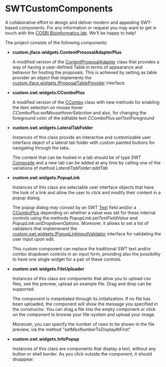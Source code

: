 # SWTCustomComponents
A collaborative effort to design and deliver modern and appealing SWT-based components.
For any information or request you may want to get in touch with the [COSBI Bioinformatics lab](mailto:bioinformatics@cosbi.eu). We'll be happy to help!

The project consists of the following components:

- **custom.jface.widgets.ContentPrososalAdapterPlus**

	A modified version of the [ContentProposalAdapter](http://help.eclipse.org/luna/index.jsp?topic=%2Forg.eclipse.platform.doc.isv%2Freference%2Fapi%2Forg%2Feclipse%2Fjface%2Ffieldassist%2FContentProposalAdapter.html)
	class that provides a way of having a user-defined Table in terms of appearance and behavior for hosting the proposals. This is achieved by setting as table provider an object that implements
the [custom.jface.widgets.IProposalTableProvider](https://github.com/SWTCustomComponents/SWTCustomComponents/blob/master/src/custom/jface/widgets/IProposalTableProvider.java) interface.

- **custom.swt.widgets.CComboPlus**
	
	A modified version of the [CCombo](http://help.eclipse.org/luna/index.jsp?topic=%2Forg.eclipse.platform.doc.isv%2Freference%2Fapi%2Forg%2Feclipse%2Fswt%2Fcustom%2FCCombo.html) 
class with new methods for enabling the item selection on mouse hover _CComboPlus:setMouseHoverSelection_ and also, for changing the foreground color of 
	the editable text _CComboPlus:setTextForeground_
	
- **custom.swt.widgets.LateralTabFolder**
	
	Instances of this class provide an interactive and customizable user interface object of a lateral tab folder with custom painted buttons for navigating through the tabs.
	
	The content that can be hosted in a tab should be of type SWT [Composite](http://help.eclipse.org/kepler/index.jsp?topic=%2Forg.eclipse.platform.doc.isv%2Freference%2Fapi%2Forg%2Feclipse%2Fswt%2Fwidgets%2FComposite.html)
	and a new tab can be added at any time by calling one of the variations of method _LateralTabFolder:addTab_
	
- **custom.swt.widgets.PopupLink**
	
	Instances of this class are selectable user interface objects that have the look of a link and allow the user to click and modify their content in a popup dialog. 
	
	The popup dialog may consist by an SWT [Text](http://help.eclipse.org/luna/index.jsp?topic=%2Forg.eclipse.platform.doc.isv%2Freference%2Fapi%2Forg%2Feclipse%2Fswt%2Fwidgets%2FText.html) 
	field and/or a [CComboPlus](https://github.com/SWTCustomComponents/SWTCustomComponents/blob/master/src/custom/swt/widgets/CComboPlus.java) depending on whether a value was set 
	for these internal controls using the methods _PopupLink:setTextFieldValue_ and _PopupLink:setDropdownOptions_.
	Moreover, it allows to set a list of validators that implemenent the [custom.swt.widgets.IPopupLinkInputValidator](https://github.com/SWTCustomComponents/SWTCustomComponents/blob/master/src/custom/swt/widgets/IPopupLinkInputValidator.java)
	interface for validating the user input upon edit.

	This custom component can replace the traditional SWT text and/or combo dropdown controls in an input form, providing also the possibility to have one single widget for a pair of these controls.
	
- **custom.swt.widgets.FileUploader**
	
	Instances of this class are components that allow you to upload csv files, see the preview, upload an example file. Drag and drop can be supported. 
	
	The component is instantiated through its initialization. If no file has been uploaded, the component will show the message you specified in the constructor. You can drag a file into the empty component or click on the component to browse your file-system and upload your image.

	Moreover, you can specify the number of rows to be shown in the file preview, via the method "setMaxNumberToDisplayAtFirst"

- **custom.swt.widgets.InfoPopup**
	
	Instances of this class are components that display a text, without any button or shell border. As you click outside the component, it should disappear.
	

